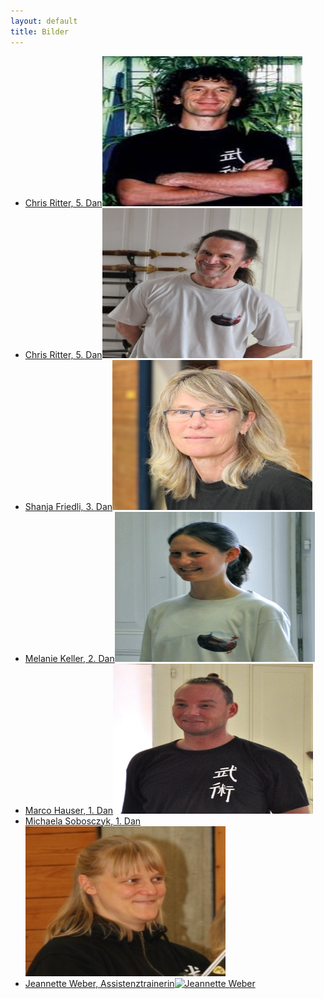 ```yaml
---
layout: default
title: Bilder
---
```


<ul class="small-block-grid-1 medium-block-grid-2 large-block-grid-3">
<li><a href="" class="button-contact-place" title="Master Chris Ritter">Chris Ritter, 5. Dan<img src="/images/chris-ritter.jpg" width="320" height="240" alt="Chris Ritter"></a></li>
<li><a href="" class="button-contact-place" title="Master Chris Ritter">Chris Ritter, 5. Dan<img src="/images/cr.jpg" width="320" height="240" alt="Chris Ritter"></a></li>
<li><a href="" class="button-contact-place" title="Shanja Friedli">Shanja Friedli, 3. Dan<img src="/images/shanja-friedli.jpg" width="320" height="240" alt="Shanja Friedli"></a></li>
<li><a href="" class="button-contact-place" title="Melanie Keller">Melanie Keller, 2. Dan<img src="/images/melanie-keller.jpg" width="320" height="240" alt="Shanja Friedli"></a></li>
<li><a href="" class="button-contact-place" title="Marco Hauser">Marco Hauser, 1. Dan<img src="/images/marco-hauser.jpg" width="320" height="240" alt="Marco Hauser"></a></li>
<li><a href="" class="button-contact-place" title="Michaela Sobosczyk">Michaela Sobosczyk, 1. Dan<img src="/images/michi-sobo.jpg" width="320" height="240" alt="Michaela Sobosczyk"></a></li>
<li><a href="" class="button-contact-place" title="Jeannette Weber">Jeannette Weber, Assistenztrainerin<img src="/images/jeannette-weber.jpg" width="320" height="240" alt="Jeannette Weber"></a></li>
</ul>